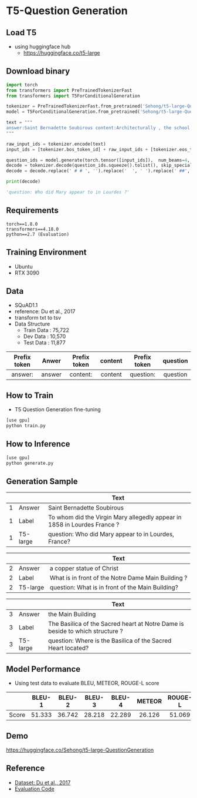 # T5-Question Generation

## Load T5
- using huggingface hub
  - https://huggingface.co/t5-large

## Download binary
```python
import torch
from transformers import PreTrainedTokenizerFast
from transformers import T5ForConditionalGeneration

tokenizer = PreTrainedTokenizerFast.from_pretrained('Sehong/t5-large-QuestionGeneration')
model = T5ForConditionalGeneration.from_pretrained('Sehong/t5-large-QuestionGeneration')

text = """
answer:Saint Bernadette Soubirous content:Architecturally , the school has a Catholic character . Atop the Main Building ' s gold dome is a golden statue of the Virgin Mary . Immediately in front of the Main Building and facing it , is a copper statue of Christ with arms upraised with the legend "" Venite Ad Me Omnes "" . Next to the Main Building is the Basilica of the Sacred Heart . Immediately behind the basilica is the Grotto , a Marian place of prayer and reflection . It is a replica of the grotto at Lourdes , France where the Virgin Mary reputedly appeared to Saint Bernadette Soubirous in 1858 . At the end of the main drive ( and in a direct line that connects through 3 statues and the Gold Dome ) , is a simple , modern stone statue of Mary .
"""

raw_input_ids = tokenizer.encode(text)
input_ids = [tokenizer.bos_token_id] + raw_input_ids + [tokenizer.eos_token_id]

question_ids = model.generate(torch.tensor([input_ids]),  num_beams=4,  max_length=512,  eos_token_id=1)
decode = tokenizer.decode(question_ids.squeeze().tolist(), skip_special_tokens=True)
decode = decode.replace(' # # ', '').replace('  ', ' ').replace(' ##', '')

print(decode)

'question: Who did Mary appear to in Lourdes ?'

```
## Requirements
```
torch==1.8.0
transformers==4.18.0
python==2.7 (Evaluation)
```

## Training Environment
 - Ubuntu
 - RTX 3090

## Data
- SQuAD1.1
- reference: Du et al., 2017
- transform txt to tsv
- Data Structure
    - Train Data : 75,722
    - Dev Data : 10,570
    - Test Data : 11,877

  
| Prefix token | Anwer | Prefix token | content | Prefix token | question |
|:-------:|:--------:|:--------:|:--------:|:--------:|:--------:|
| answer: | answer | content: | content | question: | question |  

## How to Train
- T5 Question Generation fine-tuning
```bash
[use gpu]
python train.py 

```

## How to Inference
```bash
[use gpu]
python generate.py 

```

## Generation Sample
| ||Text|
|-------|-------|-------|
|1|Answer|Saint Bernadette Soubirous|
|1|Label|To whom did the Virgin Mary allegedly appear in 1858 in Lourdes France ?|
|1|T5-large|question: Who did Mary appear to in Lourdes, France?|

| ||Text|
|-------|-------|-------|
|2|Answer|a copper statue of Christ|
|2|Label|What is in front of the Notre Dame Main Building ?|
|2|T5-large|question: What is in front of the Main Building?|

| ||Text|
|-------|-------|-------|
|3|Answer|the Main Building|
|3|Label|The Basilica of the Sacred heart at Notre Dame is beside to which structure ?|
|3|T5-large|question: Where is the Basilica of the Sacred Heart located?|



## Model Performance
- Using test data to evaluate BLEU, METEOR, ROUGE-L score
  
| |BLEU-1|BLEU-2|BLEU-3|BLEU-4|METEOR|ROUGE-L|
|------|:-------:|:-------:|:-------:|:-------:|:-------:|:-------:|
|Score|51.333|36.742|28.218|22.289|26.126|51.069|

## Demo
  
https://huggingface.co/Sehong/t5-large-QuestionGeneration
  
## Reference
- [Dataset: Du et al., 2017](https://arxiv.org/pdf/1705.00106.pdf)
- [Evaluation Code](https://github.com/microsoft/unilm/tree/master/unilm-v1/src/qg)
